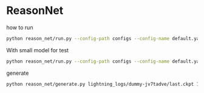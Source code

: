 # ReasonNet

how to run

```bash
python reason_net/run.py --config-path configs --config-name default.yaml module/model=70M
```


With small model for test

```bash
python reason_net/run.py --config-path configs --config-name default.yaml module/model=2M
```

generate 

```bash
python reason_net/generate.py lightning_logs/dummy-jv7tadve/last.ckpt 14M "1234+1234=" --interactive
```